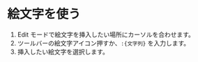 # 絵文字を使う

1. Edit モードで絵文字を挿入したい場所にカーソルを合わせます。
2. ツールバーの絵文字アイコン押すか、`:{文字列}` を入力します。
3. 挿入したい絵文字を選択します。

<img :src="$withBase('/assets/images/emoji.png')" alt="">
